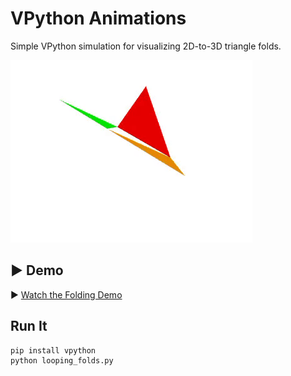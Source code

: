 # VPython Animations

Simple VPython simulation for visualizing 2D-to-3D triangle folds.

![Triangle Folding Preview](triangles.gif)

## ▶️ Demo

▶️ [Watch the Folding Demo](looping_folds.mp4)


## Run It

```bash
pip install vpython
python looping_folds.py
